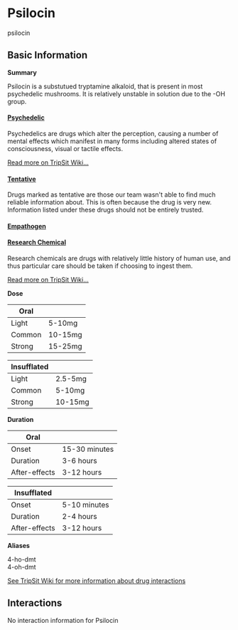 # Psilocin

psilocin

## Basic Information

**Summary**

Psilocin is a substutued tryptamine alkaloid, that is present in most psychedelic mushrooms. It is relatively unstable in solution due to the -OH group.

#### [Psychedelic](/category/psychedelic)

Psychedelics are drugs which alter the perception, causing a number of mental effects which manifest in many forms including altered states of consciousness, visual or tactile effects.

[Read more on TripSit Wiki...](#{category.wiki})

#### [Tentative](/category/tentative)

Drugs marked as tentative are those our team wasn't able to find much reliable information about. This is often because the drug is very new. Information listed under these drugs should not be entirely trusted.

#### [Empathogen](/category/empathogen)

#### [Research Chemical](/category/research-chemical)

Research chemicals are drugs with relatively little history of human use, and thus particular care should be taken if choosing to ingest them.

[Read more on TripSit Wiki...](#{category.wiki})

**Dose**

| Oral   |         |
| ------ | ------- |
| Light  | 5-10mg  |
| Common | 10-15mg |
| Strong | 15-25mg |

| Insufflated |         |
| ----------- | ------- |
| Light       | 2.5-5mg |
| Common      | 5-10mg  |
| Strong      | 10-15mg |

**Duration**

| Oral          |               |
| ------------- | ------------- |
| Onset         | 15-30 minutes |
| Duration      | 3-6 hours     |
| After-effects | 3-12 hours    |

| Insufflated   |              |
| ------------- | ------------ |
| Onset         | 5-10 minutes |
| Duration      | 2-4 hours    |
| After-effects | 3-12 hours   |

**Aliases**

4-ho-dmt  
4-oh-dmt  

[See TripSit Wiki for more information about drug interactions](http://combo.tripsit.me/)

## Interactions

No interaction information for Psilocin